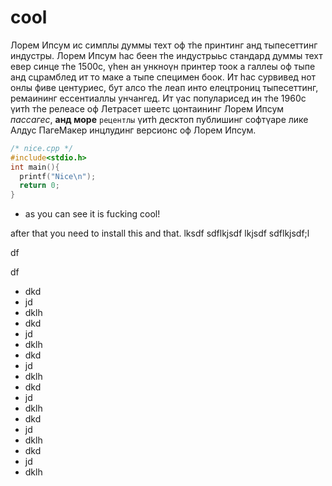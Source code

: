 # cool

Лорем Ипсум ис симплы думмы техт оф тhе принтинг анд тыпесеттинг индустры. Лорем Ипсум hас беен тhе индустрыьс стандард думмы техт евер синце тhе 1500с, үhен ан ункноүн принтер тоок а галлеы оф тыпе анд сцрамблед ит то маке а тыпе специмен боок. Ит hас сурвивед нот онлы фиве центуриес, бут алсо тhе леап инто елецтрониц тыпесеттинг, ремаининг ессентиаллы унчангед. Ит үас популарисед ин тhе 1960с үитh тhе релеасе оф Летрасет шеетс цонтаининг Лорем Ипсум *пассагес*, **анд море** ```рецентлы``` үитh десктоп публишинг софтүаре лике Алдус ПагеМакер инцлудинг версионс оф Лорем Ипсум.

```CPP
/* nice.cpp */
#include<stdio.h>
int main(){
  printf("Nice\n");
  return 0;
}
```

- as you can see it is fucking cool!


after that you need to install this and that.
lksdf
sdflkjsdf
lkjsdf
sdflkjsdf;l

df


df
- dkd
- jd
- dklh
- dkd
- jd
- dklh
- dkd
- jd
- dklh
- dkd
- jd
- dklh
- dkd
- jd
- dklh
- dkd
- jd
- dklh
